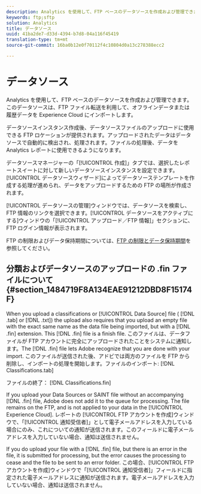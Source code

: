 ```yaml
---
description: Analytics を使用して、FTP ベースのデータソースを作成および管理できます。このデータソースは、FTP ファイル転送を利用して、オフラインデータまたは履歴データを Experience Cloud にインポートします。
keywords: ftp;sftp
solution: Analytics
title: データソース
uuid: 41ba2de7-d33d-4394-b7d8-04a116f45419
translation-type: tm+mt
source-git-commit: 16ba0b12e0f70112f4c10804d0a13c278388ecc2

---
```



# データソース

Analytics を使用して、FTP ベースのデータソースを作成および管理できます。このデータソースは、FTP ファイル転送を利用して、オフラインデータまたは履歴データを Experience Cloud にインポートします。

データソースインスタンス作成後、データソースファイルのアップロードに使用できる FTP ロケーションが提供されます。アップロードされたデータはデータソースで自動的に検出され、処理されます。ファイルの処理後、データを Analytics レポートに使用できるようになります。

データソースマネージャーの「[!UICONTROL 作成]」タブでは、選択したレポートスイートに対して新しいデータソースインスタンスを設定できます。[!UICONTROL データソースウィザード]によってデータソーステンプレートを作成する処理が進められ、データをアップロードするための FTP の場所が作成されます。

[!UICONTROL データソースの管理]ウィンドウでは、データソースを検索し、FTP 情報のリンクを選択できます。[!UICONTROL データソースをアクティブにする]ウィンドウの「[!UICONTROL アップロード／FTP 情報]」セクションに、FTP ログイン情報が表示されます。

FTP の制限およびデータ保持期間については、[FTP の制限とデータ保持期間](/help/export/ftp-and-sftp/ftp-limits.md)を参照してください。

## 分類およびデータソースのアップロードの .fin ファイルについて {#section_1484719F8A134EAE91212DBD8F15174F}

When you upload a classifications or [!UICONTROL Data Source] file ( [!DNL .tab] or [!DNL .txt]) the upload also requires that you upload an empty file with the exact same name as the data file being imported, but with a [!DNL .fin] extension. This [!DNL .fin] file is a finish file. このファイルは、データファイルが FTP アカウントに完全にアップロードされたことをシステムに通知します。The [!DNL .fin] file lets Adobe recognize that you are done with your import. このファイルが送信された後、アドビでは両方のファイルを FTP から削除し、インポートの処理を開始します。ファイルのインポート: [!DNL Classifications.tab]

ファイルの終了： [!DNL Classifications.fin]

If you upload your Data Sources or SAINT file without an accompanying [!DNL .fin] file, Adobe does not add it to the queue for processing. The file remains on the FTP, and is not applied to your data in the [!UICONTROL Experience Cloud]. レポートの [!UICONTROL FTP アカウントを作成]ウィンドウで、「[!UICONTROL 通知受信者]」として電子メールアドレスを入力している場合にのみ、これについての通知が送信されます。このフィールドに電子メールアドレスを入力していない場合、通知は送信されません。

If you do upload your file with a [!DNL .fin] file, but there is an error in the file, it is submitted for processing, but the error causes the processing to cease and the file to be sent to an error folder. この場合、[!UICONTROL FTP アカウントを作成]ウィンドウで「[!UICONTROL 通知受信者]」フィールドに指定された電子メールアドレスに通知が送信されます。電子メールアドレスを入力していない場合、通知は送信されません。
